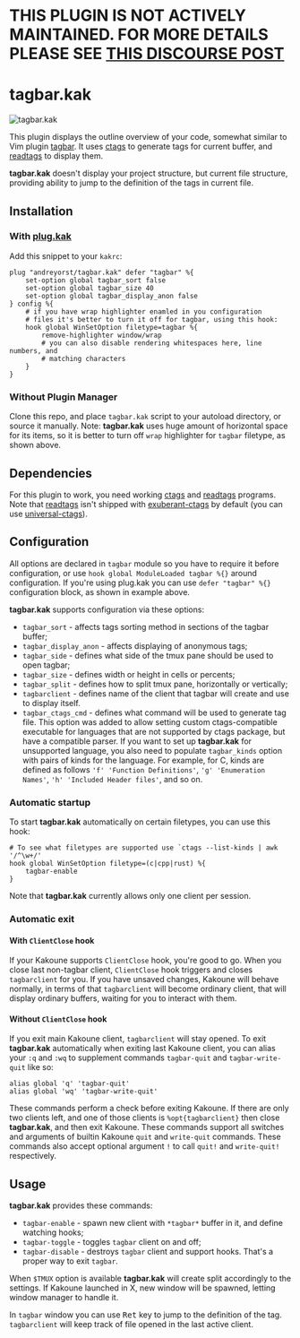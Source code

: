 # THIS PLUGIN IS NOT ACTIVELY MAINTAINED. FOR MORE DETAILS PLEASE SEE [THIS DISCOURSE POST](https://discuss.kakoune.com/t/maintainance-warning-and-request)

# tagbar.kak

![tagbar.kak](https://user-images.githubusercontent.com/19470159/52857326-e109f800-3137-11e9-8341-8993cfd42d6a.png)

This plugin displays the outline overview  of your code, somewhat similar to Vim
plugin [tagbar][1]. It uses [ctags][2] to  generate tags for current buffer, and
[readtags][3] to display them.

**tagbar.kak** doesn't display  your project structure, but  current file structure,
providing ability to jump to the definition of the tags in current file.

## Installation

### With [plug.kak][4]
Add this snippet to your `kakrc`:

```kak
plug "andreyorst/tagbar.kak" defer "tagbar" %{
    set-option global tagbar_sort false
    set-option global tagbar_size 40
    set-option global tagbar_display_anon false
} config %{
    # if you have wrap highlighter enamled in you configuration
    # files it's better to turn it off for tagbar, using this hook:
    hook global WinSetOption filetype=tagbar %{
        remove-highlighter window/wrap
        # you can also disable rendering whitespaces here, line numbers, and
        # matching characters
    }
}
```

### Without Plugin Manager
Clone this repo, and place `tagbar.kak` script to your autoload directory, or
source it manually. Note: **tagbar.kak** uses huge amount of horizontal space
for its items, so it is better to turn off `wrap` highlighter for `tagbar`
filetype, as shown above.

## Dependencies
For this plugin to work, you need working [ctags][2] and [readtags][3] programs.
Note that [readtags][3] isn't shipped with [exuberant-ctags][2] by default (you
can use [universal-ctags][5]).


## Configuration
All options are declared in `tagbar` module so you have to require it before
configuration, or use `hook global ModuleLoaded tagbar %{}` around
configuration. If you're using plug.kak you can use `defer "tagbar" %{}`
configuration block, as shown in example above.

**tagbar.kak** supports configuration via these options:
- `tagbar_sort` - affects tags sorting method in sections of the tagbar buffer;
- `tagbar_display_anon` - affects displaying of anonymous tags;
- `tagbar_side` - defines what side of the tmux pane should be used to open tagbar;
- `tagbar_size` - defines width or height in cells or percents;
- `tagbar_split` - defines how to split tmux pane, horizontally or vertically;
- `tagbarclient` - defines name of the client that tagbar will create and use to
  display itself.
- `tagbar_ctags_cmd` - defines what command will be used to generate tag
  file. This option was added to allow setting custom ctags-compatible
  executable for languages that are not supported by ctags package, but have a
  compatible parser. If you want to set up **tagbar.kak** for unsupported
  language, you also need to populate `tagbar_kinds` option with pairs of kinds
  for the language. For example, for C, kinds are defined as follows `'f'
  'Function Definitions'`, `'g' 'Enumeration Names'`, `'h' 'Included Header
  files'`, and so on.

### Automatic startup
To start **tagbar.kak** automatically on certain filetypes, you can use this hook:

```kak
# To see what filetypes are supported use `ctags --list-kinds | awk '/^\w+/'
hook global WinSetOption filetype=(c|cpp|rust) %{
    tagbar-enable
}
```

Note that **tagbar.kak** currently allows only one client per session.

### Automatic exit
#### With `ClientClose` hook
If your Kakoune supports `ClientClose` hook, you're good to go. When you close
last non-tagbar client, `ClientClose` hook triggers and closes `tagbarclient`
for you. If you have unsaved changes, Kakoune will behave normally, in terms of
that `tagbarclient` will become ordinary client, that will display ordinary
buffers, waiting for you to interact with them.

#### Without `ClientClose` hook
If you exit main Kakoune client, `tagbarclient` will stay opened. To exit
**tagbar.kak** automatically when exiting last Kakoune client, you can alias
your `:q` and `:wq` to supplement commands `tagbar-quit` and `tagbar-write-quit`
like so:

```kak
alias global 'q' 'tagbar-quit'
alias global 'wq' 'tagbar-write-quit'
```

These commands perform a check before exiting Kakoune. If there are only two
clients left, and one of those clients is `%opt{tagbarclient}` then close
**tagbar.kak**, and then exit Kakoune. These commands support all switches and
arguments of builtin Kakoune `quit` and `write-quit` commands. These commands
also accept optional argument `!` to call `quit!` and `write-quit!`
respectively.

## Usage
**tagbar.kak** provides these commands:
- `tagbar-enable` - spawn new client with `*tagbar*` buffer in it, and define
  watching hooks;
- `tagbar-toggle` - toggles `tagbar` client on and off;
- `tagbar-disable` - destroys `tagbar` client and support hooks. That's a proper
  way to exit `tagbar`.

When `$TMUX` option is available **tagbar.kak** will create split accordingly to the
settings.  If Kakoune launched in X, new window will be spawned, letting window
manager to handle it.

In `tagbar` window you can use <kbd>Ret</kbd> key to jump to the definition of
the tag. `tagbarclient` will keep track of file opened in the last active
client.

[1]: https://github.com/majutsushi/tagbar
[2]: http://ctags.sourceforge.net/
[3]: http://ctags.sourceforge.net/tool_support.html
[4]: https://github.com/andreyorst/plug.kak
[5]: https://github.com/universal-ctags
